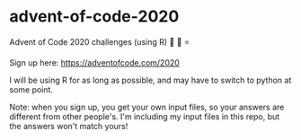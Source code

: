 # advent-of-code-2020
Advent of Code 2020 challenges (using R) :santa: :christmas_tree:	:star:

Sign up here: https://adventofcode.com/2020

I will be using R for as long as possible, and may have to switch to python at some point.

Note: when you sign up, you get your own input files, so your answers are different from other people's. I'm including my input files in this repo, but the answers won't match yours!
